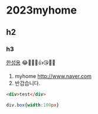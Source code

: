 # 2023myhome
## h2
### h3

[한성용](https://github.com/hanyong5) 😂🤦‍♀️🙌👍😘🤷‍♂️

1. myhome http://www.naver.com
1. 반갑습니다.


```html
<div>test</div>
```

```css
div.box{width:100px}
```
